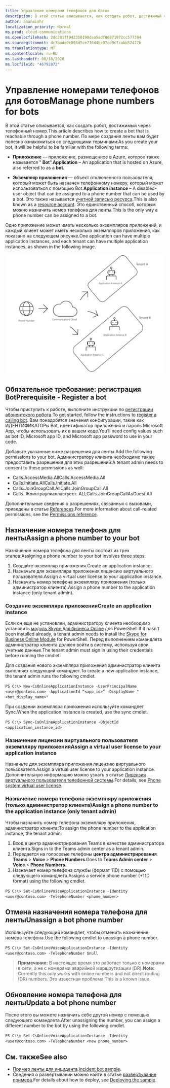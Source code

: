 ```yaml
---
title: Управление номерами телефонов для ботов
description: В этой статье описывается, как создать робот, достижимый через телефонный номер.
author: ananmishr
localization_priority: Normal
ms.prod: cloud-communications
ms.openlocfilehash: 2dc201ff9423b0190daa5adf86871972cc577304
ms.sourcegitcommit: dc3bade0c096d5ce716d4bc07cd9c7cabb52477b
ms.translationtype: MT
ms.contentlocale: ru-RU
ms.lasthandoff: 08/18/2020
ms.locfileid: "46792872"
---
```

# <a name="manage-phone-numbers-for-bots"></a><span data-ttu-id="a1ade-103">Управление номерами телефонов для ботов</span><span class="sxs-lookup"><span data-stu-id="a1ade-103">Manage phone numbers for bots</span></span> 

<span data-ttu-id="a1ade-104">В этой статье описывается, как создать робот, достижимый через телефонный номер.</span><span class="sxs-lookup"><span data-stu-id="a1ade-104">This article describes how to create a bot that is reachable through a phone number.</span></span> <span data-ttu-id="a1ade-105">По мере создания ленты вам будет полезно ознакомиться со следующими терминами:</span><span class="sxs-lookup"><span data-stu-id="a1ade-105">As you create your bot, it will be helpful to be familiar with the following terms:</span></span>

- <span data-ttu-id="a1ade-106">**Приложение** — приложение, размещенное в Azure, которое также называется " **Bot**".</span><span class="sxs-lookup"><span data-stu-id="a1ade-106">**Application** – An application that is hosted on Azure, also referred to as a **bot**.</span></span>

- <span data-ttu-id="a1ade-107">**Экземпляр приложения** — объект отключенного пользователя, который может быть назначен телефонному номеру, который может использоваться с помощью Bot.</span><span class="sxs-lookup"><span data-stu-id="a1ade-107">**Application instance** – A disabled-user object that can be assigned to a phone number that can be used by a bot.</span></span> <span data-ttu-id="a1ade-108">Это также называется [учетной записью ресурса](https://docs.microsoft.com/microsoftteams/manage-resource-accounts).</span><span class="sxs-lookup"><span data-stu-id="a1ade-108">This is also known as a [resource account](https://docs.microsoft.com/microsoftteams/manage-resource-accounts).</span></span> <span data-ttu-id="a1ade-109">Это единственный способ, которым можно назначить номер телефона для ленты.</span><span class="sxs-lookup"><span data-stu-id="a1ade-109">This is the only way a phone number can be assigned to a bot.</span></span>

<span data-ttu-id="a1ade-110">Одно приложение может иметь несколько экземпляров приложений, и каждый клиент может иметь несколько экземпляров приложения, как показано на следующем рисунке.</span><span class="sxs-lookup"><span data-stu-id="a1ade-110">One application can have multiple application instances, and each tenant can have multiple application instances, as shown in the following image.</span></span>

![Изображение номера телефона с клиентами с одним или несколькими экземплярами приложений](images/communications-app-tenant.PNG)

## <a name="prerequisite---register-a-bot"></a><span data-ttu-id="a1ade-112">Обязательное требование: регистрация Bot</span><span class="sxs-lookup"><span data-stu-id="a1ade-112">Prerequisite - Register a bot</span></span>
<span data-ttu-id="a1ade-113">Чтобы приступить к работе, выполните инструкции по [регистрации абонентского робота](https://microsoftgraph.github.io/microsoft-graph-comms-samples/docs/articles/calls/register-calling-bot.html).</span><span class="sxs-lookup"><span data-stu-id="a1ade-113">To get started, follow the instructions to [register a calling bot](https://microsoftgraph.github.io/microsoft-graph-comms-samples/docs/articles/calls/register-calling-bot.html).</span></span> <span data-ttu-id="a1ade-114">Вам понадобятся значения конфигурации, такие как ИДЕНТИФИКАТОРы Bot, идентификатор приложения и пароль Microsoft App, чтобы использовать их в вашем коде.</span><span class="sxs-lookup"><span data-stu-id="a1ade-114">You’ll need config values such as bot ID, Microsoft app ID, and Microsoft app password to use in your code.</span></span>

<span data-ttu-id="a1ade-115">Добавьте указанные ниже разрешения для ленты.</span><span class="sxs-lookup"><span data-stu-id="a1ade-115">Add the following permissions to your bot.</span></span> <span data-ttu-id="a1ade-116">Администратору клиента необходимо также предоставить разрешения для этих разрешений:</span><span class="sxs-lookup"><span data-stu-id="a1ade-116">A tenant admin needs to consent to these permissions as well:</span></span>

- <span data-ttu-id="a1ade-117">Calls.AccessMedia.All</span><span class="sxs-lookup"><span data-stu-id="a1ade-117">Calls.AccessMedia.All</span></span>
- <span data-ttu-id="a1ade-118">Calls.Initiate.All</span><span class="sxs-lookup"><span data-stu-id="a1ade-118">Calls.Initiate.All</span></span>
- <span data-ttu-id="a1ade-119">Calls.JoinGroupCall.All</span><span class="sxs-lookup"><span data-stu-id="a1ade-119">Calls.JoinGroupCall.All</span></span>
- <span data-ttu-id="a1ade-120">Calls. Жоинграупкалласгуест. ALL</span><span class="sxs-lookup"><span data-stu-id="a1ade-120">Calls.JoinGroupCallAsGuest.All</span></span>

<span data-ttu-id="a1ade-121">Дополнительные сведения о разрешениях, связанных с вызовами, приведены в статье [References](permissions-reference.md#calls-permissions).</span><span class="sxs-lookup"><span data-stu-id="a1ade-121">For more information about call-related permissions, see the [Permissions reference](permissions-reference.md#calls-permissions).</span></span>


## <a name="assign-a-phone-number-to-your-bot"></a><span data-ttu-id="a1ade-122">Назначение номера телефона для ленты</span><span class="sxs-lookup"><span data-stu-id="a1ade-122">Assign a phone number to your bot</span></span>

<span data-ttu-id="a1ade-123">Назначение номера телефона для ленты состоит из трех этапов:</span><span class="sxs-lookup"><span data-stu-id="a1ade-123">Assigning a phone number to your bot involves three steps:</span></span>

1.  <span data-ttu-id="a1ade-124">Создайте экземпляр приложения.</span><span class="sxs-lookup"><span data-stu-id="a1ade-124">Create an application instance.</span></span>
2.  <span data-ttu-id="a1ade-125">Назначьте для экземпляра приложения лицензию виртуального пользователя.</span><span class="sxs-lookup"><span data-stu-id="a1ade-125">Assign a virtual user license to your application instance.</span></span>
3.  <span data-ttu-id="a1ade-126">Назначить номер телефона экземпляру приложения (только администратор клиента).</span><span class="sxs-lookup"><span data-stu-id="a1ade-126">Assign a phone number to the application instance (only tenant admin).</span></span>

### <a name="create-an-application-instance"></a><span data-ttu-id="a1ade-127">Создание экземпляра приложения</span><span class="sxs-lookup"><span data-stu-id="a1ade-127">Create an application instance</span></span>

<span data-ttu-id="a1ade-128">Если он еще не установлен, администратору клиента необходимо установить [модуль Skype для бизнеса Online](https://www.microsoft.com/download/details.aspx?id=39366) для PowerShell.</span><span class="sxs-lookup"><span data-stu-id="a1ade-128">If it hasn't been installed already, a tenant admin needs to install the [Skype for Business Online Module](https://www.microsoft.com/download/details.aspx?id=39366) for PowerShell.</span></span> <span data-ttu-id="a1ade-129">Перед выполнением командлета администратор клиента должен войти в систему, используя свои учетные данные.</span><span class="sxs-lookup"><span data-stu-id="a1ade-129">The tenant admin must sign in using their credentials before running the cmdlet.</span></span>

<span data-ttu-id="a1ade-130">Для создания нового экземпляра приложения администратор клиента выполняет следующий командлет.</span><span class="sxs-lookup"><span data-stu-id="a1ade-130">To create a new application instance, the tenant admin runs the following cmdlet.</span></span>

`PS C:\> New-CsOnlineApplicationInstance -UserPrincipalName <user@contoso.com> -ApplicationId “<app_id>” -DisplayName "<bot_display_name>"`

<span data-ttu-id="a1ade-131">При создании экземпляра приложения используйте командлет Sync.</span><span class="sxs-lookup"><span data-stu-id="a1ade-131">When the application instance is created, use the sync cmdlet.</span></span>

`PS C:\> Sync-CsOnlineApplicationInstance -ObjectId <application_instance_id>`

### <a name="assign-a-virtual-user-license-to-your-application-instance"></a><span data-ttu-id="a1ade-132">Назначение лицензии виртуального пользователя экземпляру приложения</span><span class="sxs-lookup"><span data-stu-id="a1ade-132">Assign a virtual user license to your application instance</span></span>

<span data-ttu-id="a1ade-133">Назначьте для экземпляра приложения лицензию виртуального пользователя.</span><span class="sxs-lookup"><span data-stu-id="a1ade-133">Assign a virtual user license to your application instance.</span></span> <span data-ttu-id="a1ade-134">Дополнительную информацию можно узнать в статье [Лицензия виртуального пользователя телефонной системы](https://docs.microsoft.com/microsoftteams/teams-add-on-licensing/virtual-user).</span><span class="sxs-lookup"><span data-stu-id="a1ade-134">For details, see [Phone system virtual user license](https://docs.microsoft.com/microsoftteams/teams-add-on-licensing/virtual-user).</span></span>

### <a name="assign-a-phone-number-to-the-application-instance-only-tenant-admin"></a><span data-ttu-id="a1ade-135">Назначение номера телефона экземпляру приложения (только администратор клиента)</span><span class="sxs-lookup"><span data-stu-id="a1ade-135">Assign a phone number to the application instance (only tenant admin)</span></span>

<span data-ttu-id="a1ade-136">Чтобы назначить номер телефона экземпляру приложения, администратор клиента:</span><span class="sxs-lookup"><span data-stu-id="a1ade-136">To assign the phone number to the application instance, the tenant admin:</span></span>

1. <span data-ttu-id="a1ade-137">Вход в центр администрирования Teams в качестве администратора клиента.</span><span class="sxs-lookup"><span data-stu-id="a1ade-137">Signs in to the Teams admin center as a tenant admin.</span></span>
2. <span data-ttu-id="a1ade-138">Передается на голосовые телефоны **центра администрирования Teams**  >  **Voice**  >  **Phone Numbers**.</span><span class="sxs-lookup"><span data-stu-id="a1ade-138">Goes to **Teams Admin center** > **Voice** > **Phone Numbers**.</span></span>
3. <span data-ttu-id="a1ade-139">Назначает номер телефона службы (формат 11D) с помощью следующего командлета.</span><span class="sxs-lookup"><span data-stu-id="a1ade-139">Assigns a service phone number (+11D format) using the following cmdlet.</span></span>

  `PS C:\> Set-CsOnlineVoiceApplicationInstance -Identity <user@contoso.com> -TelephoneNumber <phone_number>`

## <a name="unassign-a-bot-phone-number"></a><span data-ttu-id="a1ade-140">Отмена назначения номера телефона для ленты</span><span class="sxs-lookup"><span data-stu-id="a1ade-140">Unassign a bot phone number</span></span>

<span data-ttu-id="a1ade-141">Используйте следующий командлет, чтобы отменить назначение номера телефона.</span><span class="sxs-lookup"><span data-stu-id="a1ade-141">Use the following cmdlet to unassign a phone number.</span></span>

`PS C:\> Set-CsOnlineVoiceApplicationInstance -Identity <user@contoso.com> -TelephoneNumber $null`

><span data-ttu-id="a1ade-142">**Примечание:** В настоящее время это работает только с номерами в сети, а не с номерами аварийной маршрутизации (DR).</span><span class="sxs-lookup"><span data-stu-id="a1ade-142">**Note:** Currently this only works with online numbers and not direct routing (DR) numbers.</span></span> <span data-ttu-id="a1ade-143">Это известная проблема.</span><span class="sxs-lookup"><span data-stu-id="a1ade-143">This is a known issue.</span></span>

## <a name="update-a-bot-phone-number"></a><span data-ttu-id="a1ade-144">Обновление номера телефона для ленты</span><span class="sxs-lookup"><span data-stu-id="a1ade-144">Update a bot phone number</span></span>

<span data-ttu-id="a1ade-145">После этого вы можете назначить себе другой номер с помощью следующего командлета.</span><span class="sxs-lookup"><span data-stu-id="a1ade-145">After unassigning the number, you can assign a different number to the bot by using the following cmdlet.</span></span>

`PS C:\> Set-CsOnlineVoiceApplicationInstance -Identity <user@contoso.com> -TelephoneNumber <new phone_number>`

## <a name="see-also"></a><span data-ttu-id="a1ade-146">См. также</span><span class="sxs-lookup"><span data-stu-id="a1ade-146">See also</span></span>

- <span data-ttu-id="a1ade-147">[Пример ленты для инцидента](https://github.com/microsoftgraph/microsoft-graph-comms-samples/tree/master/Samples/BetaSamples/RemoteMediaSamples/IncidentBot).</span><span class="sxs-lookup"><span data-stu-id="a1ade-147">[Incident bot sample](https://github.com/microsoftgraph/microsoft-graph-comms-samples/tree/master/Samples/BetaSamples/RemoteMediaSamples/IncidentBot).</span></span> 
 - <span data-ttu-id="a1ade-148">Сведения о развертывании можно найти в статье [развертывание примера](https://github.com/microsoftgraph/microsoft-graph-comms-samples/blob/master/Samples/BetaSamples/RemoteMediaSamples/README.md#deploying-the-sample).</span><span class="sxs-lookup"><span data-stu-id="a1ade-148">For details about how to deploy, see [Deploying the sample](https://github.com/microsoftgraph/microsoft-graph-comms-samples/blob/master/Samples/BetaSamples/RemoteMediaSamples/README.md#deploying-the-sample).</span></span>

